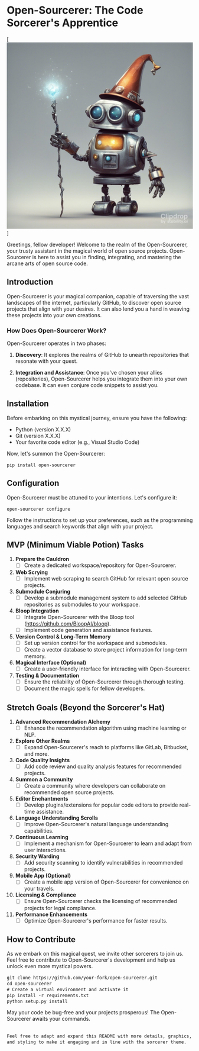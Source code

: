 # Open-Sourcerer: The Code Sorcerer's Apprentice
[![Sourcerer](Open-Sourcerer.jpg)]

Greetings, fellow developer! Welcome to the realm of the Open-Sourcerer, your trusty assistant in the magical world of open source projects. Open-Sourcerer is here to assist you in finding, integrating, and mastering the arcane arts of open source code.

## Introduction

Open-Sourcerer is your magical companion, capable of traversing the vast landscapes of the internet, particularly GitHub, to discover open source projects that align with your desires. It can also lend you a hand in weaving these projects into your own creations.

### How Does Open-Sourcerer Work?

Open-Sourcerer operates in two phases: 

1. **Discovery**: It explores the realms of GitHub to unearth repositories that resonate with your quest. 

2. **Integration and Assistance**: Once you've chosen your allies (repositories), Open-Sourcerer helps you integrate them into your own codebase. It can even conjure code snippets to assist you.

## Installation

Before embarking on this mystical journey, ensure you have the following:

- Python (version X.X.X)
- Git (version X.X.X)
- Your favorite code editor (e.g., Visual Studio Code)

Now, let's summon the Open-Sourcerer:

```shell
pip install open-sourcerer
```

## Configuration

Open-Sourcerer must be attuned to your intentions. Let's configure it:

```shell
open-sourcerer configure
```

Follow the instructions to set up your preferences, such as the programming languages and search keywords that align with your project.

## MVP (Minimum Viable Potion) Tasks

1. **Prepare the Cauldron**
   - [ ] Create a dedicated workspace/repository for Open-Sourcerer.

2. **Web Scrying**
   - [ ] Implement web scraping to search GitHub for relevant open source projects.

3. **Submodule Conjuring**
   - [ ] Develop a submodule management system to add selected GitHub repositories as submodules to your workspace.

4. **Bloop Integration**
   - [ ] Integrate Open-Sourcerer with the Bloop tool (https://github.com/BloopAI/bloop).
   - [ ] Implement code generation and assistance features.

5. **Version Control & Long-Term Memory**
   - [ ] Set up version control for the workspace and submodules.
   - [ ] Create a vector database to store project information for long-term memory.

6. **Magical Interface (Optional)**
   - [ ] Create a user-friendly interface for interacting with Open-Sourcerer.

7. **Testing & Documentation**
   - [ ] Ensure the reliability of Open-Sourcerer through thorough testing.
   - [ ] Document the magic spells for fellow developers.

## Stretch Goals (Beyond the Sorcerer's Hat)

1. **Advanced Recommendation Alchemy**
   - [ ] Enhance the recommendation algorithm using machine learning or NLP.

2. **Explore Other Realms**
   - [ ] Expand Open-Sourcerer's reach to platforms like GitLab, Bitbucket, and more.

3. **Code Quality Insights**
   - [ ] Add code review and quality analysis features for recommended projects.

4. **Summon a Community**
   - [ ] Create a community where developers can collaborate on recommended open source projects.

5. **Editor Enchantments**
   - [ ] Develop plugins/extensions for popular code editors to provide real-time assistance.

6. **Language Understanding Scrolls**
   - [ ] Improve Open-Sourcerer's natural language understanding capabilities.

7. **Continuous Learning**
   - [ ] Implement a mechanism for Open-Sourcerer to learn and adapt from user interactions.

8. **Security Warding**
   - [ ] Add security scanning to identify vulnerabilities in recommended projects.

9. **Mobile App (Optional)**
   - [ ] Create a mobile app version of Open-Sourcerer for convenience on your travels.

10. **Licensing & Compliance**
    - [ ] Ensure Open-Sourcerer checks the licensing of recommended projects for legal compliance.

11. **Performance Enhancements**
    - [ ] Optimize Open-Sourcerer's performance for faster results.

## How to Contribute

As we embark on this magical quest, we invite other sorcerers to join us. Feel free to contribute to Open-Sourcerer's development and help us unlock even more mystical powers.

```shell
git clone https://github.com/your-fork/open-sourcerer.git
cd open-sourcerer
# Create a virtual environment and activate it
pip install -r requirements.txt
python setup.py install
```

May your code be bug-free and your projects prosperous! The Open-Sourcerer awaits your commands.
```

Feel free to adapt and expand this README with more details, graphics, and styling to make it engaging and in line with the sorcerer theme.
